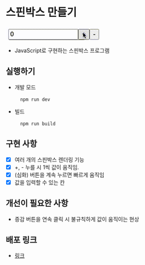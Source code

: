 # 스핀박스 만들기

<p align="middle" >

![spinbox](./spinbox.gif)

</p>

- JavaScript로 구현하는 스핀박스 프로그램

## 실행하기

- 개발 모드

  ```
    npm run dev
  ```

- 빌드

  ```
    npm run build
  ```

## 구현 사항

- [x] 여러 개의 스핀박스 렌더링 기능
- [x] +, - 누를 시 1씩 값이 움직임.
- [x] (심화) 버튼을 계속 누르면 빠르게 움직임
- [x] 값을 입력할 수 있는 칸

## 개선이 필요한 사항

- 증감 버튼을 연속 클릭 시 불규칙하게 값이 움직이는 현상

## 배포 링크

- [링크](https://kkan9ma.github.io/PBL/past-missions/editor/lv1-2-1st/dist/)
